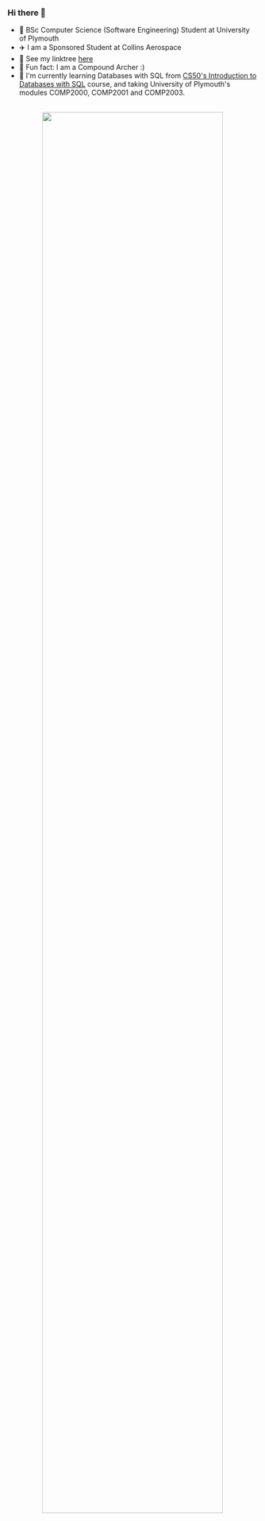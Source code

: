 ### Hi there 👋

- 📖 BSc Computer Science (Software Engineering) Student at University of Plymouth
- ✈️ I am a Sponsored Student at Collins Aerospace
- 🌳 See my linktree [here](https://linktr.ee/coreyrichardson)
- 🏹 Fun fact: I am a Compound Archer :)
- 🌱 I'm currently learning Databases with SQL from [CS50's Introduction to Databases with SQL](https://cs50.harvard.edu/sql/2024/) course, and taking University of Plymouth's modules COMP2000, COMP2001 and COMP2003. 
<!-- - 😄 Pronouns: ... -->

<!-- &hide=markdown -->
<!--
[![My WakaTime stats](https://github-readme-stats.vercel.app/api/wakatime?username=coreyrichardson\&layout=compact&theme=omni&langs_count=16)](https://wakatime.com/@coreyrichardson)

[![](https://wakatime.com/share/@coreyrichardson/f818933f-b6c5-4e50-8730-ec6909335705.svg)](https://wakatime.com/@coreyrichardson)
[![wakatime](https://wakatime.com/badge/user/55c30436-1509-4eb9-9f18-fa9b7c6060c4.svg)](https://wakatime.com/@coreyrichardson)
-->

<!--

<a href="">
  <img width=90% align="center" src="https://github-readme-stats.vercel.app/api?username=corey-richardson&rank_icon=github&theme=omni" />
</a> 
<br><br>
-->
<br>
<div align="center">
  <a href="https://wakatime.com/@coreyrichardson">
    <img src="https://github-readme-stats.vercel.app/api/wakatime?username=coreyrichardson&layout=compact&theme=omni&langs_count=10&hide=other,wordpress" width="85%">
  </a>
</div>
